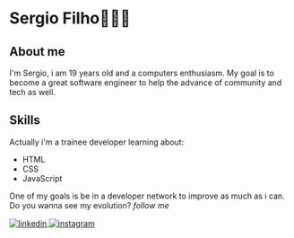 <h1>Sergio Filho👨🏽‍💻</h1>
  
  <h2>About me</h2>
    <p> I'm Sergio, i am 19 years old and a computers enthusiasm. My goal is to become a great software engineer to help the advance of community and tech as well. </p>
    
  <h2>Skills</h2>
    <p>Actually i'm a trainee developer learning about:</p>
    <ul>
        <li>HTML</li>
        <li>CSS</li>
        <li>JavaScript</li>
    </ul>
    <p>One of my goals is be in a developer network to improve as much as i can. Do you wanna see my evolution? <em>follow me</em></p>
    <a href="https://www.linkedin.com/in/sergio-bittencourt-535095213/" target="_blank">
    <img align="center" src="https://img.shields.io/badge/LinkedIn-05122a?style=flat&logo=linkedin" alt="linkedin">
   </a>
   
   <a href="https://www.instagram.com/sergiorbf_/" target="_blank">
    <img align="center" src="https://img.shields.io/badge/Instagram-05122a?style=flat&logo=instagram" alt="instagram">
   </a>
    
   


